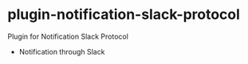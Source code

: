 # plugin-notification-slack-protocol

Plugin for Notification Slack Protocol
- Notification through Slack



